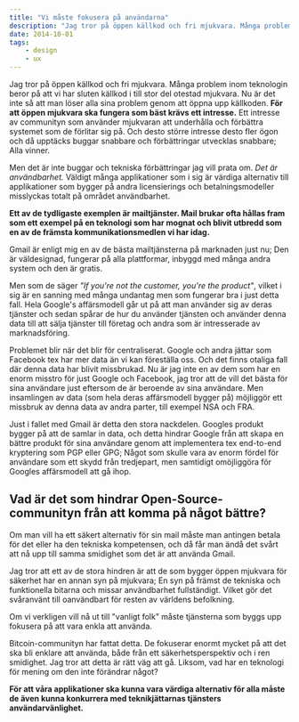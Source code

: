 ```yaml
---
title: "Vi måste fokusera på användarna"
description: "Jag tror på öppen källkod och fri mjukvara. Många problem inom teknologin beror på att vi har sluten källkod i till stor del otestad…"
date: 2014-10-01
tags:
    - design
    - ux
---
```


Jag tror på öppen källkod och fri mjukvara. Många problem inom teknologin beror på att vi har sluten källkod i till stor del otestad mjukvara. Nu är det inte så att man löser alla sina problem genom att öppna upp källkoden. **För att öppen mjukvara ska fungera som bäst krävs ett intresse.** Ett intresse av communityn som använder mjukvaran att underhålla och förbättra systemet som de förlitar sig på. Och desto större intresse desto fler ögon och då upptäcks buggar snabbare och förbättringar utvecklas snabbare; Alla vinner.

Men det är inte buggar och tekniska förbättringar jag vill prata om. _Det är användbarhet._ Väldigt många applikationer som i sig är värdiga alternativ till applikationer som bygger på andra licensierings och betalningsmodeller misslyckas totalt på området användbarhet.

**Ett av de tydligaste exemplen är mailtjänster. Mail brukar ofta hållas fram som ett exempel på en teknologi som har mognat och blivit utbredd som en av de främsta kommunikationsmedlen vi har idag.**

Gmail är enligt mig en av de bästa mailtjänsterna på marknaden just nu; Den är väldesignad, fungerar på alla plattformar, inbyggd med många andra system och den är gratis.

Men som de säger _"If you're not the customer, you're the product"_, vilket i sig är en sanning med många undantag men som fungerar bra i just detta fall. Hela Google's affärsmodell går ut på att man använder sig av deras tjänster och sedan spårar de hur du använder tjänsten och använder denna data till att sälja tjänster till företag och andra som är intresserade av marknadsföring.

Problemet blir när det blir för centraliserat. Google och andra jättar som Facebook tex har mer data än vi kan föreställa oss. Och det finns otaliga fall där denna data har blivit missbrukad. Nu är jag inte en av dem som har en enorm misstro för just Google och Facebook, jag tror att de vill det bästa för sina användare just eftersom de är beroende av sina användare. Men insamlingen av data (som hela deras affärsmodell bygger på) möjliggör ett missbruk av denna data av andra parter, till exempel NSA och FRA.

Just i fallet med Gmail är detta den stora nackdelen. Googles produkt bygger på att de samlar in data, och detta hindrar Google från att skapa en bättre produkt för sina användare genom att implementera tex end-to-end kryptering som PGP eller GPG; Något som skulle vara av enorm fördel för användare som ett skydd från tredjepart, men samtidigt omöjliggöra för Googles affärsmodell att gå ihop.

## Vad är det som hindrar Open-Source-communityn från att komma på något bättre?

Om man vill ha ett säkert alternativ för sin mail måste man antingen betala för det eller ha den tekniska kompetensen, och då får man ändå det svårt att nå upp till samma smidighet som det är att använda Gmail.

Jag tror att ett av de stora hindren är att de som bygger öppen mjukvara för säkerhet har en annan syn på mjukvara; En syn på främst de tekniska och funktionella bitarna och missar användbarhet fullständigt. Vilket gör det svåranvänt till oanvändbart för resten av världens befolkning.

Om vi verkligen vill nå ut till "vanligt folk" måste tjänsterna som byggs upp fokusera på att vara enkla att använda.

Bitcoin-communityn har fattat detta. De fokuserar enormt mycket på att det ska bli enklare att använda, både från ett säkerhetsperspektiv och i ren smidighet. Jag tror att detta är rätt väg att gå. Liksom, vad har en teknologi för mening om den inte förändrar något?

**För att våra applikationer ska kunna vara värdiga alternativ för alla måste de även kunna konkurrera med teknikjättarnas tjänsters användarvänlighet.**
